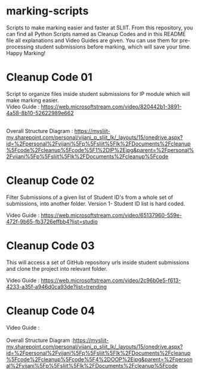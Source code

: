 # marking-scripts

Scripts to make marking easier and faster at SLIIT. From this repository, you can find all Python Scripts named as Cleanup Codes and in this README file all explanations and Video Guides are given. You can use them for pre-processing student submissions before marking, which will save your time. Happy Marking!

# Cleanup Code 01

Script to organize files inside student submissions for IP module which will make marking easier.
<br>
Video Guide : https://web.microsoftstream.com/video/820442b1-3891-4a58-8b10-52622989e662 <br> <br>

Overall Structure Diagram : https://mysliit-my.sharepoint.com/personal/vijani_p_sliit_lk/_layouts/15/onedrive.aspx?id=%2Fpersonal%2Fvijani%5Fp%5Fsliit%5Flk%2FDocuments%2Fcleanup%5Fcode%2Fcleanup%5Fcode%5F1%2DIP%2Ejpg&parent=%2Fpersonal%2Fvijani%5Fp%5Fsliit%5Flk%2FDocuments%2Fcleanup%5Fcode

# Cleanup Code 02

Filter Submissions of a given list of Student ID's from a whole set of submissions, into another folder.
Version 1- Student ID list is hard coded.

Video Guide : https://web.microsoftstream.com/video/65137960-559e-472f-9b65-fb3726effbb4?list=studio

# Cleanup Code 03

This will access a set of GitHub repository urls inside student submissions and clone the project into relevant folder.

Video Guide : https://web.microsoftstream.com/video/2c96b0e5-f613-4233-a35f-a946d0ca93de?list=trending

# Cleanup Code 04

Video Guide :<br><br>
Overall Structure Diagram :https://mysliit-my.sharepoint.com/personal/vijani_p_sliit_lk/_layouts/15/onedrive.aspx?id=%2Fpersonal%2Fvijani%5Fp%5Fsliit%5Flk%2FDocuments%2Fcleanup%5Fcode%2Fcleanup%5Fcode%5F4%2DOOP%2Ejpg&parent=%2Fpersonal%2Fvijani%5Fp%5Fsliit%5Flk%2FDocuments%2Fcleanup%5Fcode
